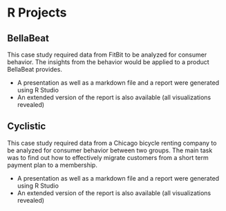 # R Projects
## BellaBeat
This case study required data from FitBit to be analyzed for consumer behavior. The insights from the behavior would be applied to a product BellaBeat provides. 

- A presentation as well as a markdown file and a report were generated using R Studio
- An extended version of the report is also available (all visualizations revealed)


## Cyclistic
This case study required data from a Chicago bicycle renting company to be analyzed for consumer behavior between two groups. The main task was to find out how to effectively migrate customers from a short term payment plan to a membership. 

- A presentation as well as a markdown file and a report were generated using R Studio
- An extended version of the report is also available (all visualizations revealed)
